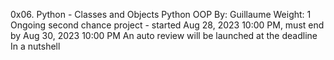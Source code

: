 0x06. Python - Classes and Objects
Python
OOP
 By: Guillaume
 Weight: 1
 Ongoing second chance project - started Aug 28, 2023 10:00 PM, must end by Aug 30, 2023 10:00 PM
 An auto review will be launched at the deadline
In a nutshell
